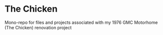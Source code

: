 # The Chicken
Mono-repo for files and projects associated with my 1976 GMC Motorhome (The Chicken) renovation project

